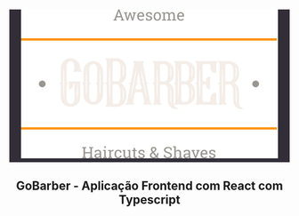 
<h1 align="center" style="background: #312E38">
  <img src="./src/assets/logo.svg"/>
</h1>

<h2 align="center">
  GoBarber - Aplicação Frontend com React com Typescript
</h2>
